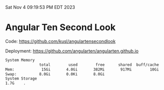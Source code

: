 Sat Nov  4 09:19:53 PM EDT 2023

# Angular Ten Second Look

Code: https://github.com/kusl/angulartensecondlook

Deployment: https://github.com/angularten/angularten.github.io

```bash
System Memory
               total        used        free      shared  buff/cache   available
Mem:            15Gi       4.0Gi       382Mi       917Mi        10Gi        10Gi
Swap:          8.0Gi       0.0Ki       8.0Gi
System Storage
1.7G	.
```
